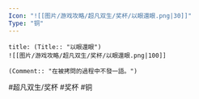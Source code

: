 ```yaml
---
Icon: "![[图片/游戏攻略/超凡双生/奖杯/以眼還眼.png|30]]"
Type: "铜"
---
```

```ad-common-bronze-trophy
title: (Title:: "以眼還眼")
![[图片/游戏攻略/超凡双生/奖杯/以眼還眼.png|100]]

(Comment:: "在被拷問的過程中不發一語。")
```

#超凡双生/奖杯 #奖杯 #铜
